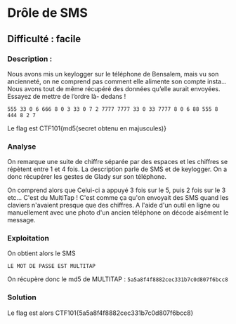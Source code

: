 # Drôle de SMS

## Difficulté : facile

### Description :

Nous avons mis un keylogger sur le téléphone de Bensalem, mais vu son ancienneté, on ne comprend pas comment elle alimente son compte insta… Nous avons tout de même récupéré des données qu’elle aurait envoyées. Essayez de mettre de l’ordre là- dedans !

```
555 33 0 6 666 8 0 3 33 0 7 2 7777 7777 33 0 33 7777 8 0 6 88 555 8 444 8 2 7
```

Le flag est CTF101{md5(secret obtenu en majuscules)}

### Analyse

On remarque une suite de chiffre séparée par des espaces et les chiffres se répètent entre 1 et 4 fois. La description parle de SMS et de keylogger. On a donc récupérer les gestes de Glady sur son téléphone.

On comprend alors que Celui-ci a appuyé 3 fois sur le 5, puis 2 fois sur le 3 etc... C'est du MultiTap ! C'est comme ça qu'on envoyait des SMS quand les claviers n'avaient presque que des chiffres. A l'aide d'un outil en ligne ou manuellement avec une photo d'un ancien téléphone on décode aisément le message.

### Exploitation

On obtient alors le SMS 
```
LE MOT DE PASSE EST MULTITAP
```

On récupère donc le md5 de MULTITAP : `5a5a8f4f8882cec331b7c0d807f6bcc8`

### Solution

Le flag est alors CTF101{5a5a8f4f8882cec331b7c0d807f6bcc8}
